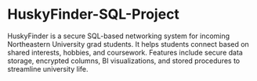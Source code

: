 # HuskyFinder-SQL-Project
HuskyFinder is a secure SQL-based networking system for incoming Northeastern University grad students. It helps students connect based on shared interests, hobbies, and coursework. Features include secure data storage, encrypted columns, BI visualizations, and stored procedures to streamline university life.
